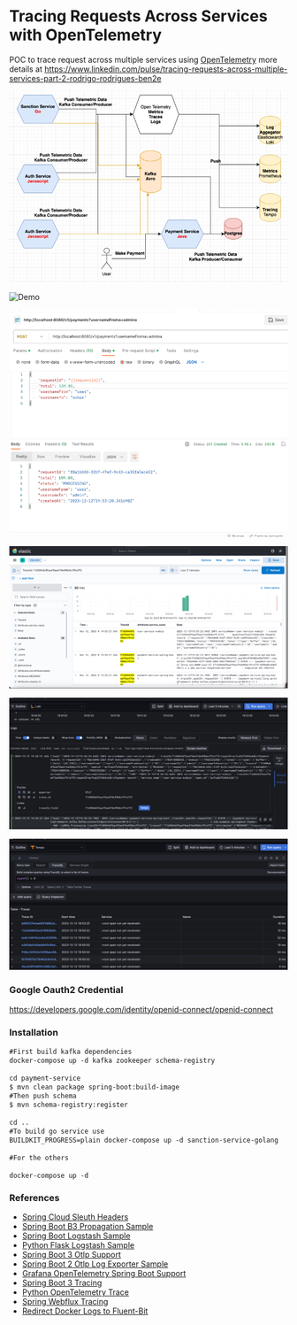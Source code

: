 # Tracing Requests Across Services with OpenTelemetry

POC to trace request across multiple services using [OpenTelemetry](https://opentelemetry.io) more details at https://www.linkedin.com/pulse/tracing-requests-across-multiple-services-part-2-rodrigo-rodrigues-ben2e

![img.png](img.png)

![Demo](https://youtu.be/JJUhY4hes_c)

![img_4.png](img_4.png)

![img_3.png](img_3.png)

![img_2.png](img_2.png)

![img_1.png](img_1.png)

### Google Oauth2 Credential

https://developers.google.com/identity/openid-connect/openid-connect

### Installation

```
#First build kafka dependencies
docker-compose up -d kafka zookeeper schema-registry

cd payment-service
$ mvn clean package spring-boot:build-image
#Then push schema
$ mvn schema-registry:register

cd ..
#To build go service use
BUILDKIT_PROGRESS=plain docker-compose up -d sanction-service-golang

#For the others

docker-compose up -d
```

### References

* [Spring Cloud Sleuth Headers](https://cloud.spring.io/spring-cloud-sleuth/2.0.x/multi/multi__propagation.html)
* [Spring Boot B3 Propagation Sample](https://github.com/cassiomolin/log-aggregation-spring-boot-elastic-stack)
* [Spring Boot Logstash Sample](https://github.com/classicPintus/spring-boot-elk)
* [Python Flask Logstash Sample](https://www.techchorus.net/blog/logging-from-flask-application-to-elasticsearch-via-logstash/)
* [Spring Boot 3 Otlp Support](https://github.com/spring-projects/spring-boot/issues/37278)
* [Spring Boot 2 Otlp Log Exporter Sample](https://github.com/ff-sdesai/distributed-tracing-spring/tree/main)
* [Grafana OpenTelemetry Spring Boot Support](https://grafana.com/docs/opentelemetry/instrumentation/java/spring-starter/)
* [Spring Boot 3 Tracing](https://github.com/micrometer-metrics/tracing/wiki/Spring-Cloud-Sleuth-3.1-Migration-Guide)
* [Python OpenTelemetry Trace](https://newrelic.com/blog/how-to-relic/opentelemetry-full-stack-javascript)
* [Spring Webflux Tracing](https://stackoverflow.com/a/77707351/2669657)
* [Redirect Docker Logs to Fluent-Bit](https://medium.com/@thakkaryash94/docker-centralized-logging-using-fluent-bit-grafana-and-loki-bc6784406432)
